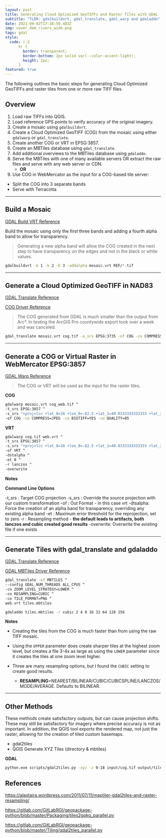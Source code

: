 ```yaml
---
layout: post
title: Generating Cloud Optimized GeoTIFFs and Raster Tiles with GDAL
subtitle: "TLDR: gdalbuildvrt, gdal_translate, gdal_warp and gdaladdo"
date: 2021-09-02T17:38:58.483Z
img: cover_dem_rivers_wide.png
tags: gdal
style:
  code: |-2
      hr {
        border: transparent;
        border-bottom: 2px solid var(--color-accent-light);
        height: 2px;
      }
featured: true
---
```

The following outlines the basic steps for generating Cloud Optimized GeoTIFFs and raster tiles from one or more raw TIFF files.

## Overview

1. Load raw TIFFs into QGIS.
2. Load reference GPS points to verify accuracy of the original imagery.
3. Create a mosaic using `gdalbuildvrt`.
4. Create a Cloud Optimized GeoTIFF (COG) from the mosaic using either `gdalwarp` or `gdal_translate`.
5. Create another COG or VRT in EPSG:3857.
6. Create an MBTiles database using `gdal_translate`.
7. Add additional overviews to the MBTiles database using `gdaladdo`.
8. Serve the MBTiles with one of many available servers OR extract the raw files and serve with any web server or CDN.
    * **OR** 
9. Use COG in WebMercator as the input for a COG-based tile server:
  * Split the COG into 3 separate bands
  * Serve with Terracotta

- - -

## Build a Mosaic

[GDAL Build VRT Reference](https://gdal.org/programs/gdalbuildvrt.html)

Build the mosaic using only the first three bands and adding a fourth alpha band to allow for transparency. 

> Generating a new alpha band will allow the COG created in the next step to have transparency on the edges and not in the black or white values.

```bash
gdalbuildvrt -b 1 -b 2 -b 3 -addalpha mosaic.vrt REF/*.tif
```

- - -

## Generate a Cloud Optimized GeoTIFF in NAD83

[GDAL Translate Reference](https://gdal.org/programs/gdal_translate.html)

[COG Driver Reference](https://gdal.org/drivers/raster/cog.html)

> The COG generated from GDAL is much smaller than the output from Arc*. In testing the ArcGIS Pro countywide export took over a week and was canceled.

```bash
gdal_translate mosaic.vrt cog.tif -a_srs EPSG:3735 -of COG -co COMPRESS=JPEG -co BIGTIFF=YES -co QUALITY=85
```

- - -

## Generate a COG or Virtual Raster in WebMercator EPSG:3857

[GDAL Warp Reference](https://gdal.org/programs/gdalwarp.html)

> The COG or VRT will be used as the input for the raster tiles.

**COG**

```bash
gdalwarp mosaic.vrt cog_web.tif ^
-t_srs EPSG:3857 ^
-s_srs "+proj=lcc +lat_0=38 +lon_0=-82.5 +lat_1=40.0333333333333 +lat_2=38.7333333333333 +x_0=600000 +y_0=0 +ellps=GRS80 +towgs84=-0.9956,1.9013,0.5215,0.025915,0.009246,0.011599,-0.00062 +units=us-ft +no_defs" ^
-of COG -co COMPRESS=JPEG -co BIGTIFF=YES -co QUALITY=85
```

**VRT**

```bash
gdalwarp cog.tif web.vrt ^
-t_srs EPSG:3857 ^
-s_srs "+proj=lcc +lat_0=38 +lon_0=-82.5 +lat_1=40.0333333333333 +lat_2=38.7333333333333 +x_0=600000 +y_0=0 +ellps=GRS80 +towgs84=-0.9956,1.9013,0.5215,0.025915,0.009246,0.011599,-0.00062 +units=us-ft +no_defs" ^
-of VRT ^
-dstalpha ^
-et 0 ^
-r lanczos ^
-overwrite
```

**Notes**

**Command Line Options**

\-t_srs	: Target COG projection
-s_srs	: Override the source projection with our custom transformation
-of		 : Out Format - in this case vrt
-dtsalpha: Force the creation of an alpha band for transparency, overriding any existing alpha band
-et		 : Maximum error threshold for the reprojection, set to zero
-r		   : Resampling method - **the default leads to artifacts, both lanczos and cubic created good results**
-overwrite: Overwrite the existing file if one exists

- - -

## Generate Tiles with gdal_translate and gdaladdo

[GDAL Translate Reference](https://gdal.org/programs/gdal_translate.html)

[GDAL MBTiles Driver Reference](https://gdal.org/drivers/raster/mbtiles.html)

```bash
gdal_translate -of MBTILES ^
--config GDAL_NUM_THREADS ALL_CPUS ^
-co ZOOM_LEVEL_STRATEGY=LOWER ^
-co RESAMPLING=CUBIC ^
-co TILE_FORMAT=PNG ^
web.vrt tiles.mbtiles
```

```bash
gdaladdo tiles.mbtiles -r cubic 2 4 8 16 32 64 128 256
```

**Notes**

* Creating the tiles from the COG is much faster than from using the raw TIFF mosaic.
* Using the `UPPER` parameter does create sharper tiles at the highest zoom level, but creates a file 3-4x as large as using the `LOWER` parameter since it creates the tiles at one zoom level higher.
* Three are many resampling options, but  I found the `CUBIC` setting to create good results.

  * **RESAMPLING**=NEAREST/BILINEAR/CUBIC/CUBICSPLINE/LANCZOS/MODE/AVERAGE. Defaults to BILINEAR.

- - -

## Other Methods

These methods create satisfactory outputs, but can cause projection shifts. These may still be satisfactory for imagery where precise accuracy is not as important. In addition, the QGIS tool exports the rendered map, not just the raster, allowing for the creation of tiled custom basemaps.

* gdal2tiles
* QGIS Generate XYZ Tiles (directory & mbtiles)

**GDAL**

```bash
python.exe scripts/gdal2tiles.py -xyz -z 0-18 input/cog.tif output/tiles
```

## References

<https://alastaira.wordpress.com/2011/07/11/maptiler-gdal2tiles-and-raster-resampling/>

<https://gitlab.com/GitLabRGI/geopackage-python/blob/master/Packaging/tiles2gpkg_parallel.py>

<https://gitlab.com/GitLabRGI/geopackage-python/blob/master/Tiling/gdal2tiles_parallel.py>